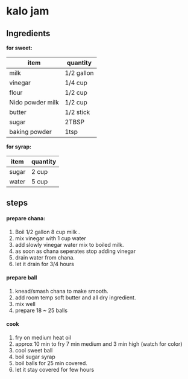 # kalo jam  

## Ingredients 


**for sweet:**  

item|quantity
--|--
milk|1/2 gallon
vinegar|1/4 cup
flour|1/2 cup
Nido powder milk| 1/2 cup
butter|1/2 stick
sugar|2TBSP
baking powder|1tsp

**for syrap:**  

item|quantity
--|--
sugar|2 cup
water|5 cup

## steps

#### prepare chana:  

1. Boil 1/2 gallon 8 cup milk .  
1. mix vinegar with 1 cup water  
1. add slowly vinegar water mix to boiled milk.  
1. as soon as chana seperates stop adding vinegar  
1. drain water from chana.  
1. let it drain for 3/4 hours  

#### prepare ball  

1. knead/smash chana to make smooth.  
1. add room temp soft butter and all dry ingredient.  
1. mix well  
1. prepare 18 ~ 25 balls  

#### cook  

1. fry on medium heat oil  
1. approx 10 min to fry 7 min medium and 3 min high (watch for color)   
1. cool sweet ball  
1. boil sugar syrap  
1. boil balls for 25 min covered.  
1. let it stay covered for few hours  

